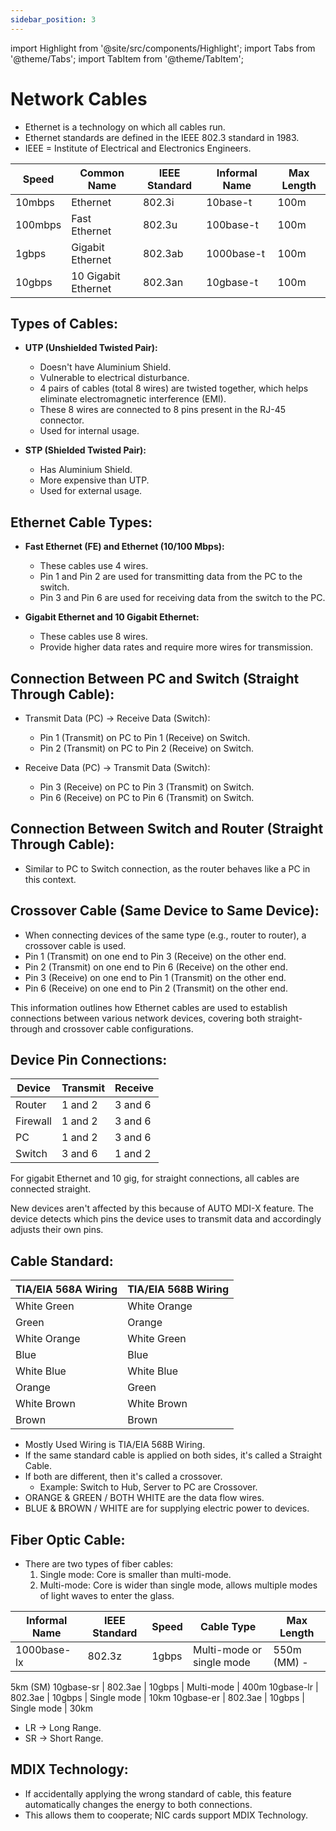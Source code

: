 ```yaml
---
sidebar_position: 3
---
```

import Highlight from '@site/src/components/Highlight';
import Tabs from '@theme/Tabs';
import TabItem from '@theme/TabItem';

# Network Cables


- Ethernet is a technology on which all cables run.
- Ethernet standards are defined in the IEEE 802.3 standard in 1983.
- IEEE = Institute of Electrical and Electronics Engineers.

| Speed   | Common Name          | IEEE Standard | Informal Name  | Max Length |
| ------- | -------------------- | ------------- | -------------- | ---------- |
| 10mbps  | Ethernet             | 802.3i        | 10base-t       | 100m       |
| 100mbps | Fast Ethernet        | 802.3u        | 100base-t      | 100m       |
| 1gbps   | Gigabit Ethernet     | 802.3ab       | 1000base-t     | 100m       |
| 10gbps  | 10 Gigabit Ethernet | 802.3an       | 10gbase-t      | 100m       |

## Types of Cables:

- **UTP (Unshielded Twisted Pair):**
  - Doesn't have Aluminium Shield.
  - Vulnerable to electrical disturbance.
  - 4 pairs of cables (total 8 wires) are twisted together, which helps eliminate electromagnetic interference (EMI).
  - These 8 wires are connected to 8 pins present in the RJ-45 connector.
  - Used for internal usage.

- **STP (Shielded Twisted Pair):**
  - Has Aluminium Shield.
  - More expensive than UTP.
  - Used for external usage.

## Ethernet Cable Types:

- **Fast Ethernet (FE) and Ethernet (10/100 Mbps):**
  - These cables use 4 wires.
  - Pin 1 and Pin 2 are used for transmitting data from the PC to the switch.
  - Pin 3 and Pin 6 are used for receiving data from the switch to the PC.

- **Gigabit Ethernet and 10 Gigabit Ethernet:**
  - These cables use 8 wires.
  - Provide higher data rates and require more wires for transmission.

## Connection Between PC and Switch (Straight Through Cable):

- Transmit Data (PC) → Receive Data (Switch):
  - Pin 1 (Transmit) on PC to Pin 1 (Receive) on Switch.
  - Pin 2 (Transmit) on PC to Pin 2 (Receive) on Switch.

- Receive Data (PC) → Transmit Data (Switch):
  - Pin 3 (Receive) on PC to Pin 3 (Transmit) on Switch.
  - Pin 6 (Receive) on PC to Pin 6 (Transmit) on Switch.

## Connection Between Switch and Router (Straight Through Cable):

- Similar to PC to Switch connection, as the router behaves like a PC in this context.

## Crossover Cable (Same Device to Same Device):

- When connecting devices of the same type (e.g., router to router), a crossover cable is used.
- Pin 1 (Transmit) on one end to Pin 3 (Receive) on the other end.
- Pin 2 (Transmit) on one end to Pin 6 (Receive) on the other end.
- Pin 3 (Receive) on one end to Pin 1 (Transmit) on the other end.
- Pin 6 (Receive) on one end to Pin 2 (Transmit) on the other end.

This information outlines how Ethernet cables are used to establish connections between various network devices, covering both straight-through and crossover cable configurations.

## Device Pin Connections:

| Device   | Transmit | Receive |
| -------- | -------- | ------- |
| Router   | 1 and 2  | 3 and 6 |
| Firewall | 1 and 2  | 3 and 6 |
| PC       | 1 and 2  | 3 and 6 |
| Switch   | 3 and 6  | 1 and 2 |

For gigabit Ethernet and 10 gig, for straight connections, all cables are connected straight.

New devices aren't affected by this because of AUTO MDI-X feature. The device detects which pins the device uses to transmit data and accordingly adjusts their own pins.

## Cable Standard:

TIA/EIA 568A Wiring | TIA/EIA 568B Wiring
-------------------- | --------------------
White Green           | White Orange
Green                 | Orange
White Orange          | White Green
Blue                  | Blue
White Blue            | White Blue
Orange                | Green
White Brown           | White Brown
Brown                 | Brown

- Mostly Used Wiring is TIA/EIA 568B Wiring.
- If the same standard cable is applied on both sides, it's called a Straight Cable.
- If both are different, then it's called a crossover.
  - Example: Switch to Hub, Server to PC are Crossover.
- ORANGE & GREEN / BOTH WHITE are the data flow wires.
- BLUE & BROWN / WHITE are for supplying electric power to devices.

## Fiber Optic Cable:

- There are two types of fiber cables:
  1. Single mode: Core is smaller than multi-mode.
  2. Multi-mode: Core is wider than single mode, allows multiple modes of light waves to enter the glass.

Informal Name | IEEE Standard | Speed  | Cable Type                    | Max Length
------------- | ------------- | ------ | ----------------------------- | ----------
1000base-lx  | 802.3z        | 1gbps  | Multi-mode or single mode     | 550m (MM) - 

5km (SM)
10gbase-sr   | 802.3ae       | 10gbps | Multi-mode                    | 400m
10gbase-lr   | 802.3ae       | 10gbps | Single mode                   | 10km
10gbase-er   | 802.3ae       | 10gbps | Single mode                   | 30km

- LR -> Long Range.
- SR -> Short Range.

## MDIX Technology:

- If accidentally applying the wrong standard of cable, this feature automatically changes the energy to both connections.
- This allows them to cooperate; NIC cards support MDIX Technology.